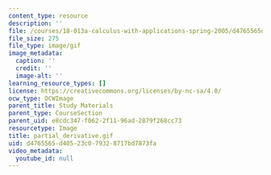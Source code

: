```yaml
---
content_type: resource
description: ''
file: /courses/18-013a-calculus-with-applications-spring-2005/d4765565d40523c079328717bd7873fa_partial_derivative.gif
file_size: 275
file_type: image/gif
image_metadata:
  caption: ''
  credit: ''
  image-alt: ''
learning_resource_types: []
license: https://creativecommons.org/licenses/by-nc-sa/4.0/
ocw_type: OCWImage
parent_title: Study Materials
parent_type: CourseSection
parent_uid: e8cdc347-f062-2f11-96ad-2879f268cc73
resourcetype: Image
title: partial_derivative.gif
uid: d4765565-d405-23c0-7932-8717bd7873fa
video_metadata:
  youtube_id: null
---
```

